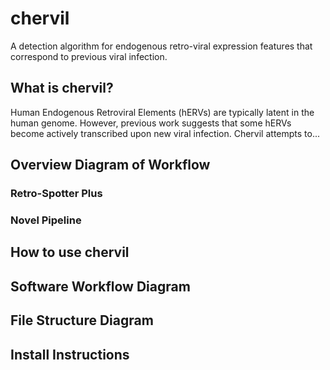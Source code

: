 # chervil
A detection algorithm for endogenous retro-viral expression features that correspond to previous viral infection. 

## What is chervil?
Human Endogenous Retroviral Elements (hERVs) are typically latent in the human genome. However, previous work suggests that some hERVs become actively transcribed upon new viral infection. Chervil attempts to...


## Overview Diagram of Workflow
### Retro-Spotter Plus
### Novel Pipeline

## How to use chervil

## Software Workflow Diagram

## File Structure Diagram

## Install Instructions


